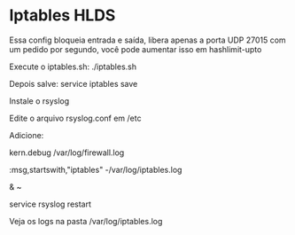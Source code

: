 # Iptables HLDS

Essa config bloqueia entrada e saída, libera apenas a porta UDP 27015 com um pedido por segundo, você pode aumentar isso em hashlimit-upto

Execute o iptables.sh: ./iptables.sh

Depois salve: service iptables save

Instale o rsyslog

Edite o arquivo rsyslog.conf em /etc

Adicione:

kern.debug                        /var/log/firewall.log

:msg,startswith,"iptables" -/var/log/iptables.log

& ~

service rsyslog restart

Veja os logs na pasta /var/log/iptables.log
